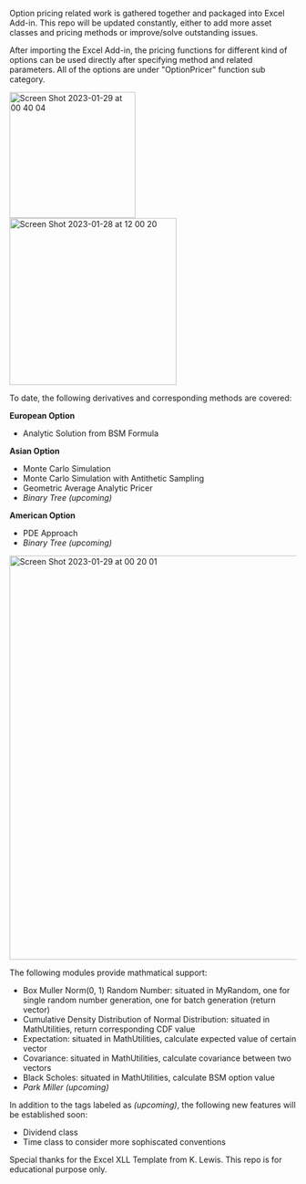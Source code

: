 Option pricing related work is gathered together and packaged into Excel Add-in. This repo will be updated constantly, either to add more asset classes and pricing methods or improve/solve outstanding issues. 

After importing the Excel Add-in, the pricing functions for different kind of options can be used directly after specifying method and related parameters. All of the options are under "OptionPricer" function sub category.

<img width="220.85" alt="Screen Shot 2023-01-29 at 00 40 04" src="https://user-images.githubusercontent.com/51311870/215307366-d4ecf1a6-345b-445e-b63d-0fdde0e2840a.png"> <img width="293.3" alt="Screen Shot 2023-01-28 at 12 00 20" src="https://user-images.githubusercontent.com/51311870/215291202-681561a1-d327-4ace-ad5d-6276febd27ec.png">

To date, the following derivatives and corresponding methods are covered:

**European Option**
- Analytic Solution from BSM Formula

**Asian Option**
- Monte Carlo Simulation
- Monte Carlo Simulation with Antithetic Sampling
- Geometric Average Analytic Pricer
- *Binary Tree (upcoming)*

**American Option**
- PDE Approach
- *Binary Tree (upcoming)*

<img width="709" alt="Screen Shot 2023-01-29 at 00 20 01" src="https://user-images.githubusercontent.com/51311870/215306663-aaf5f293-c838-45e7-889b-62fc20948811.png">

The following modules provide mathmatical support:
- Box Muller Norm(0, 1) Random Number: situated in MyRandom, one for single random number generation, one for batch generation (return vector<double>)
- Cumulative Density Distribution of Normal Distribution: situated in MathUtilities, return corresponding CDF value
- Expectation: situated in MathUtilities, calculate expected value of certain vector
- Covariance: situated in MathUtilities, calculate covariance between two vectors
- Black Scholes: situated in MathUtilities, calculate BSM option value
- *Park Miller (upcoming)*
  
In addition to the tags labeled as *(upcoming)*, the following new features will be established soon:
  - Dividend class
  - Time class to consider more sophiscated conventions

Special thanks for the Excel XLL Template from K. Lewis. This repo is for educational purpose only. 

